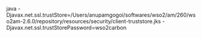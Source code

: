 java  -Djavax.net.ssl.trustStore=/Users/anupamgogoi/softwares/wso2/am/260/wso2am-2.6.0/repository/resources/security/client-truststore.jks -Djavax.net.ssl.trustStorePassword=wso2carbon